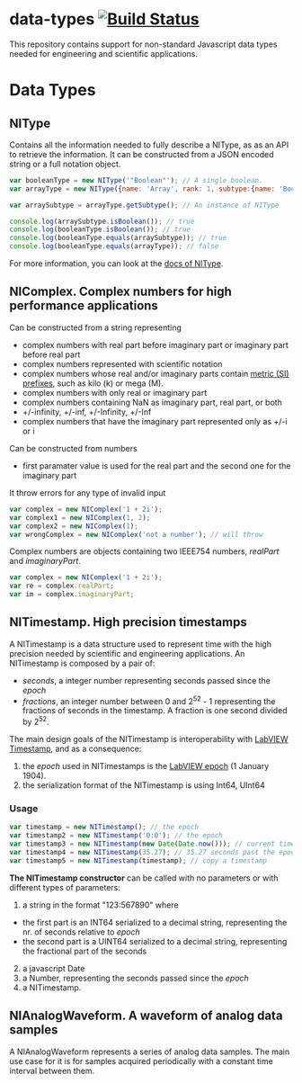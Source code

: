 # data-types [![Build Status](https://travis-ci.com/ni-kismet/data-types.svg?token=Fvw7zE3ejWfhsx8qRxXi&branch=master)](https://travis-ci.com/ni-kismet/data-types)

This repository contains support for non-standard Javascript data types needed for engineering and scientific applications.

# Data Types

## NIType

Contains all the information needed to fully describe a NIType, as as an API to retrieve the information. It can be constructed from a JSON encoded string or a full notation object.

```javascript
var booleanType = new NIType('"Boolean"'); // A single boolean.
var arrayType = new NIType({name: 'Array', rank: 1, subtype:{name: 'Boolean'}}); // 1-D array of booleans.

var arraySubtype = arrayType.getSubtype(); // An instance of NIType

console.log(arraySubtype.isBoolean()); // true
console.log(booleanType.isBoolean()); // true
console.log(booleanType.equals(arraySubtype)); // true
console.log(booleanType.equals(arrayType)); // false
```

For more information, you can look at the [docs of NIType](NIType.md).

## NIComplex. Complex numbers for high performance applications

Can be constructed from a string representing
* complex numbers with real part before imaginary part or imaginary part before real part
* complex numbers represented with scientific notation
* complex numbers whose real and/or imaginary parts contain [metric (SI) prefixes](https://en.wikipedia.org/wiki/Metric_prefix#List_of_SI_prefixes), such as kilo (k) or mega (M).
* complex numbers with only real or imaginary part
* complex numbers containing NaN as imaginary part, real part, or both
* +/-infinity, +/-inf, +/-Infinity, +/-Inf
* complex numbers that have the imaginary part represented only as +/-i or i

Can be constructed from numbers
* first paramater value is used for the real part and the second one for the imaginary part

It throw errors for any type of invalid input

```javascript
var complex = new NIComplex('1 + 2i');
var complex1 = new NIComplex(1, 2);
var complex2 = new NIComplex(1);
var wrongComplex = new NIComplex('not a number'); // will throw
```

Complex numbers are objects containing two IEEE754 numbers, *realPart* and *imaginaryPart*.

```javascript
var complex = new NIComplex('1 + 2i');
var re = complex.realPart;
var im = complex.imaginaryPart;
```
## NITimestamp. High precision timestamps

A NITimestamp is a data structure used to represent time with the high precision needed by scientific and engineering applications. An NITimestamp is composed by a pair of:
* *seconds*, a integer number representing seconds passed since the _epoch_
* *fractions*, an integer number between 0 and 2<sup>52</sup> - 1 representing the fractions of seconds in the timestamp. A fraction is one second divided by 2<sup>52</sup>.

The main design goals of the NITimestamp is interoperability with [LabVIEW Timestamp], and as a consequence:

1. the _epoch_ used in NITimestamps is the [LabVIEW epoch] (1 January 1904).
2. the serialization format of the NITimestamp is using Int64, UInt64

### Usage

```javascript
var timestamp = new NITimestamp(); // the epoch
var timestamp2 = new NITimestamp('0:0'); // the epoch
var timestamp3 = new NITimestamp(new Date(Date.now())); // current time
var timestamp4 = new NITimestamp(35.27); // 35.27 seconds past the epoch
var timestamp5 = new NITimestamp(timestamp); // copy a timestamp
```

**The NITimestamp constructor**  can be called with no parameters or with different types of parameters:

1. a string in the format "123:567890" where
  * the first part is an INT64 serialized to a decimal string, representing the nr. of seconds relative to _epoch_
  * the second part is a UINT64 serialized to a decimal string, representing the fractional part of the seconds
2. a javascript Date
3. a Number, representing the seconds passed since the _epoch_
4. a NITimestamp.

## NIAnalogWaveform. A waveform of analog data samples

A NIAnalogWaveform represents a series of analog data samples. The main use case for it is for samples acquired periodically with a constant time interval between them.


[LabVIEW epoch]: https://en.wikipedia.org/wiki/Epoch_(reference_date)
[LabVIEW Timestamp]: http://www.ni.com/tutorial/7900/en/
